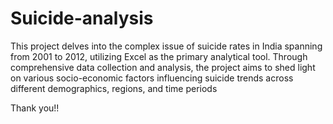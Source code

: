 # Suicide-analysis
This project delves into the complex issue of suicide rates in India spanning from 2001 to 2012, utilizing Excel as the primary analytical tool. Through comprehensive data collection and analysis, the project aims to shed light on various socio-economic factors influencing suicide trends across different demographics, regions, and time periods


Thank you!!
